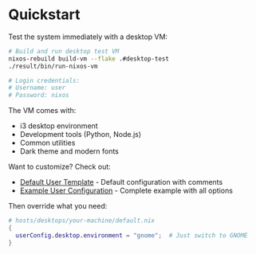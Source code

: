 # Quickstart

Test the system immediately with a desktop VM:
```bash
# Build and run desktop test VM
nixos-rebuild build-vm --flake .#desktop-test
./result/bin/run-nixos-vm

# Login credentials:
# Username: user
# Password: nixos
```

The VM comes with:
- i3 desktop environment
- Development tools (Python, Node.js)
- Common utilities
- Dark theme and modern fonts

Want to customize? Check out:
- [Default User Template](../users/user.nix) - Default configuration with comments
- [Example User Configuration](../users/docs/example.nix) - Complete example with all options

Then override what you need:
```nix
# hosts/desktops/your-machine/default.nix
{
  userConfig.desktop.environment = "gnome";  # Just switch to GNOME
}
